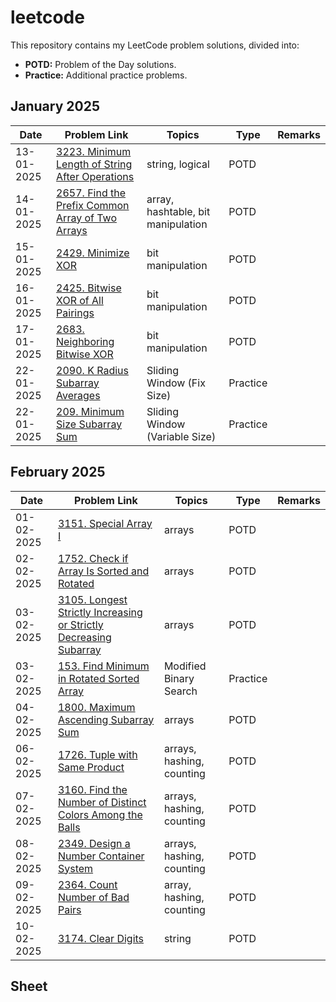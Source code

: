 # leetcode
This repository contains my LeetCode problem solutions, divided into:

- **POTD:** Problem of the Day solutions.
- **Practice:** Additional practice problems.

## January 2025
| Date | Problem Link | Topics | Type | Remarks |
|------|--------------|--------|------|---------|
| 13-01-2025 | [3223. Minimum Length of String After Operations](https://leetcode.com/problems/minimum-length-of-string-after-operations/?envType=daily-question&envId=2025-01-13) | string, logical | POTD | |
| 14-01-2025 | [2657. Find the Prefix Common Array of Two Arrays](https://leetcode.com/problems/find-the-prefix-common-array-of-two-arrays/?envType=daily-question&envId=2025-01-14) | array, hashtable, bit manipulation | POTD | |
| 15-01-2025 | [2429. Minimize XOR](https://leetcode.com/problems/minimize-xor/?envType=daily-question&envId=2025-01-15) | bit manipulation | POTD | |
| 16-01-2025 | [2425. Bitwise XOR of All Pairings](https://leetcode.com/problems/bitwise-xor-of-all-pairings/) | bit manipulation | POTD | |
| 17-01-2025 | [2683. Neighboring Bitwise XOR](https://leetcode.com/problems/neighboring-bitwise-xor/?envType=daily-question&envId=2025-01-17) | bit manipulation | POTD | |
| 22-01-2025 | [2090. K Radius Subarray Averages](https://leetcode.com/problems/k-radius-subarray-averages/) | Sliding Window (Fix Size) |Practice | |
| 22-01-2025 | [209. Minimum Size Subarray Sum](https://leetcode.com/problems/minimum-size-subarray-sum/description/) | Sliding Window (Variable Size) |Practice | |


## February 2025
| Date       | Problem Link | Topics | Type | Remarks |
|------------|--------------|--------|------|---------|
| 01-02-2025 | [3151. Special Array I](https://leetcode.com/problems/special-array-i/?envType=daily-question&envId=2025-02-01) | arrays | POTD | |
| 02-02-2025 | [1752. Check if Array Is Sorted and Rotated](https://leetcode.com/problems/check-if-array-is-sorted-and-rotated/?envType=daily-question&envId=2025-02-02) | arrays | POTD | |
| 03-02-2025 | [3105. Longest Strictly Increasing or Strictly Decreasing Subarray](https://leetcode.com/problems/longest-strictly-increasing-or-strictly-decreasing-subarray/?envType=daily-question&envId=2025-02-03) | arrays | POTD | |
| 03-02-2025 | [153. Find Minimum in Rotated Sorted Array](https://leetcode.com/problems/find-minimum-in-rotated-sorted-array/) | Modified Binary Search |Practice | |
| 04-02-2025 | [1800. Maximum Ascending Subarray Sum](https://leetcode.com/problems/maximum-ascending-subarray-sum/?envType=daily-question&envId=2025-02-04) | arrays | POTD | |
| 06-02-2025 | [1726. Tuple with Same Product](https://leetcode.com/problems/tuple-with-same-product/) | arrays, hashing, counting | POTD | |
| 07-02-2025 | [3160. Find the Number of Distinct Colors Among the Balls](https://leetcode.com/problems/find-the-number-of-distinct-colors-among-the-balls/?envType=daily-question&envId=2025-02-07) | arrays, hashing, counting | POTD | |
| 08-02-2025 | [2349. Design a Number Container System](https://leetcode.com/problems/design-a-number-container-system/?envType=daily-question&envId=2025-02-08) | arrays, hashing, counting | POTD | |
| 09-02-2025 | [2364. Count Number of Bad Pairs](https://leetcode.com/problems/count-number-of-bad-pairs/?envType=daily-question&envId=2025-02-09) | array, hashing, counting | POTD | |
| 10-02-2025 | [3174. Clear Digits](https://leetcode.com/problems/clear-digits/description/?envType=daily-question&envId=2025-02-10) | string | POTD | |

## Sheet




